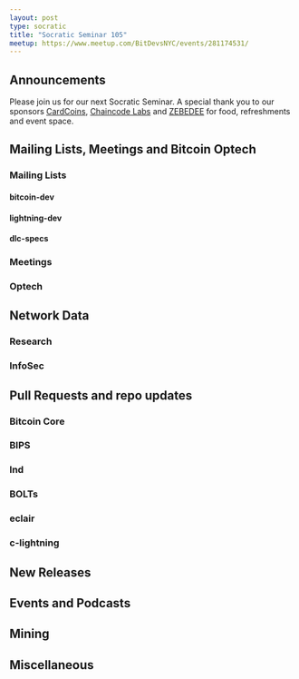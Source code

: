 ```yaml
---
layout: post
type: socratic
title: "Socratic Seminar 105"
meetup: https://www.meetup.com/BitDevsNYC/events/281174531/
---
```


## Announcements

Please join us for our next Socratic Seminar. A special thank you to our sponsors [CardCoins](https://cardcoins.co), [Chaincode Labs](https://chaincode.com) and [ZEBEDEE](https://zebedee.io) for food, refreshments and event space.

## Mailing Lists, Meetings and Bitcoin Optech

### Mailing Lists

#### bitcoin-dev


#### lightning-dev


#### dlc-specs


### Meetings



### Optech



## Network Data



### Research




### InfoSec



## Pull Requests and repo updates

### Bitcoin Core



### BIPS


### lnd



### BOLTs


### eclair



### c-lightning



## New Releases



## Events and Podcasts



## Mining



## Miscellaneous

